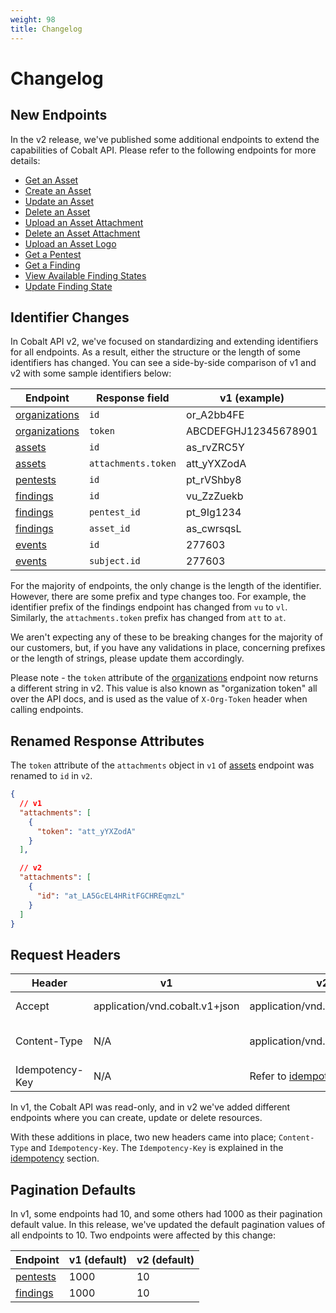 ```yaml
---
weight: 98
title: Changelog
---
```


# Changelog

## New Endpoints

In the v2 release, we've published some additional endpoints to extend the capabilities of Cobalt API. Please refer to
the following endpoints for more details:

- [Get an Asset](./#get-an-asset)
- [Create an Asset](./#create-an-asset)
- [Update an Asset](./#update-an-asset)
- [Delete an Asset](./#delete-an-asset)
- [Upload an Asset Attachment](./#upload-an-attachment)
- [Delete an Asset Attachment](./#delete-an-attachment)
- [Upload an Asset Logo](./#upload-a-logo)
- [Get a Pentest](./#get-a-pentest)
- [Get a Finding](./#get-a-finding)
- [View Available Finding States](./#view-available-finding-states)
- [Update Finding State](./#update-finding-state)

## Identifier Changes

In Cobalt API v2, we've focused on standardizing and extending identifiers for all endpoints. As a result, either
the structure or the length of some identifiers has changed. You can see a side-by-side comparison of v1 and v2
with some sample identifiers below:

| Endpoint                          | Response field      | v1 (example)         | v2 (example)                                     |
|-----------------------------------|---------------------|----------------------|--------------------------------------------------|
| [organizations](./#organizations) | `id`                | or_A2bb4FE           | or_Uevoq7MyoYsPT9NPc3conL                        |
| [organizations](./#organizations) | `token`             | ABCDEFGHJ12345678901 | ASDFGHJKLQWERTYUM1234567890ABCDEFGH1234567891234 |
| [assets](./#get-all-assets)       | `id`                | as_rvZRC5Y           | as_GZgcehapJUNh6mjNuqsE4T                        |
| [assets](./#get-all-assets)       | `attachments.token` | att_yYXZodA          | at_LA5GcEL4HRitFGCHREqmzL                        |
| [pentests](./#get-all-pentests)   | `id`                | pt_rVShby8           | pt_JQJpAAMjyc8sVtXW2X2Aq5                        |
| [findings](./#findings)           | `id`                | vu_ZzZuekb           | vl_3sP2RCWWUajc3oRXmbQ4j9                        |
| [findings](./#findings)           | `pentest_id`        | pt_9Ig1234           | pt_PEtv4dqnwGV2efZhLw3BM5                        |
| [findings](./#findings)           | `asset_id`          | as_cwrsqsL           | as_HcChCMueiPQQgvckmZtRSd                        |
| [events](./#events)               | `id`                | 277603               | ac_Y35JcpGoakrjUSVjtVpXyH                        |
| [events](./#events)               | `subject.id`        | 277603               | ac_Y35JcpGoakrjUSVjtVpXyH                        |

For the majority of endpoints, the only change is the length of the identifier. However, there are some prefix and type
changes too. For example, the identifier prefix of the findings endpoint has changed from `vu` to `vl`. Similarly,
the `attachments.token` prefix has changed from `att` to `at`.

We aren't expecting any of these to be breaking changes for the majority of our customers, but, if you have any
validations in place, concerning prefixes or the length of strings, please update them accordingly.

Please note - the `token` attribute of the [organizations](./#organizations) endpoint now returns a different string in
v2. This value is also known as "organization token" all over the API docs, and is used as the value of `X-Org-Token`
header when calling endpoints.

## Renamed Response Attributes

The `token` attribute of the `attachments` object in `v1` of [assets](./#get-all-assets) endpoint was renamed to `id`
in `v2`.

```json
{
  // v1
  "attachments": [
    {
      "token": "att_yYXZodA"
    }
  ],

  // v2
  "attachments": [
    {
      "id": "at_LA5GcEL4HRitFGCHREqmzL"
    }
  ]
}
```

## Request Headers

| Header          | v1                             | v2                                     | Description                                |
|-----------------|--------------------------------|----------------------------------------|--------------------------------------------|
| Accept          | application/vnd.cobalt.v1+json | application/vnd.cobalt.v2+json         | Must be present in the request             |
| Content-Type    | N/A                            | application/vnd.cobalt.v2+json         | Required for POST/PUT/DELETE HTTP methods  |
| Idempotency-Key | N/A                            | Refer to [idempotency](./#idempotency) | Suggested for POST requests                |

In v1, the Cobalt API was read-only, and in v2 we've added different endpoints where you can create, update or delete
resources.

With these additions in place, two new headers came into place; `Content-Type` and `Idempotency-Key`. The
`Idempotency-Key` is explained in the [idempotency](./#idempotency) section.

## Pagination Defaults

In v1, some endpoints had 10, and some others had 1000 as their pagination default value. In this release, we've
updated the default pagination values of all endpoints to 10. Two endpoints were affected by this change:

| Endpoint                     | v1 (default)  | v2 (default) |
|------------------------------|---------------|--------------|
| [pentests](./#organizations) | 1000          | 10           |
| [findings](./#organizations) | 1000          | 10           |
